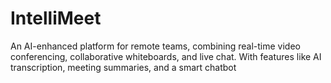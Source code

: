 # IntelliMeet
An AI-enhanced platform for remote teams, combining real-time video conferencing, collaborative whiteboards, and live chat. With features like AI transcription, meeting summaries, and a smart chatbot
